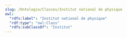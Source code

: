 ```yaml
---
slug: /Ontologie/Classes/Institut national de physique
owl:
  "rdfs:label": "Institut national de physique"
  "rdf:type": "owl:Class"
  "rdfs:subClassOf": "Institut"
---
```


<OntologyTable frontMatter={frontMatter}/>

